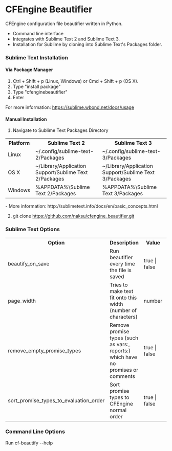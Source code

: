 # CFEngine Beautifier

CFEngine configuration file beautifier written in Python.

- Command line interface
- Integrates with Sublime Text 2 and Sublime Text 3.
- Installation for Sublime by cloning into Sublime Text's Packages folder.

### Sublime Text Installation

#### Via Package Manager

1. Ctrl + Shift + p (Linux, Windows) or Cmd + Shift + p (OS X).
2. Type "install package"
3. Type "cfenginebeautifier"
4. Enter

For more information: https://sublime.wbond.net/docs/usage

#### Manual Installation

1. Navigate to Sublime Text Packages Directory

  <table>
    <tr>
      <th>Platform</th>
      <th>Sublime Text 2</th>
      <th>Sublime Text 3</th>
    </tr>
    <tr>
      <td>Linux</td>
      <td>~/.config/sublime-text-2/Packages</td>
      <td>~/.config/sublime-text-3/Packages</td>
    </tr>
    <tr>
      <td>OS X</td>
      <td>~/Library/Application Support/Sublime Text 2/Packages</td>
      <td>~/Library/Application Support/Sublime Text 3/Packages</td>
    </tr>
    <tr>
      <td>Windows</td>
      <td>%APPDATA%\Sublime Text 2/Packages</td>
      <td>%APPDATA%\Sublime Text 3/Packages</td>
    </tr>
  </table>
  - More information: http://sublimetext.info/docs/en/basic_concepts.html

2. git clone https://github.com/naksu/cfengine_beautifier.git

### Sublime Text Options

<table>
  <tr>
    <th>Option</th>
    <th>Description</th>
    <th>Value</th>
    <th>Default</th>
  </tr>
  <tr>
    <td>beautify_on_save</td>
    <td>Run beautifier every time the file is saved</td>
    <td>true | false</td>
    <td>true</td>
  </tr>
  <tr>
    <td>page_width</td>
    <td>Tries to make text fit onto this width (number of characters)</td>
    <td>number</td>
    <td>100</td>
  </tr>
  <tr>
    <td>remove_empty_promise_types</td>
    <td>Remove promise types (such as vars:, reports:) which have no promises or comments</td>
    <td>true | false</td>
    <td>true</td>
  </tr>
  <tr>
    <td>sort_promise_types_to_evaluation_order</td>
    <td>Sort promise types to CFEngine normal order</td>
    <td>true | false</td>
    <td>true</td>
  </tr>
</table>

### Command Line Options

Run cf-beautify --help
